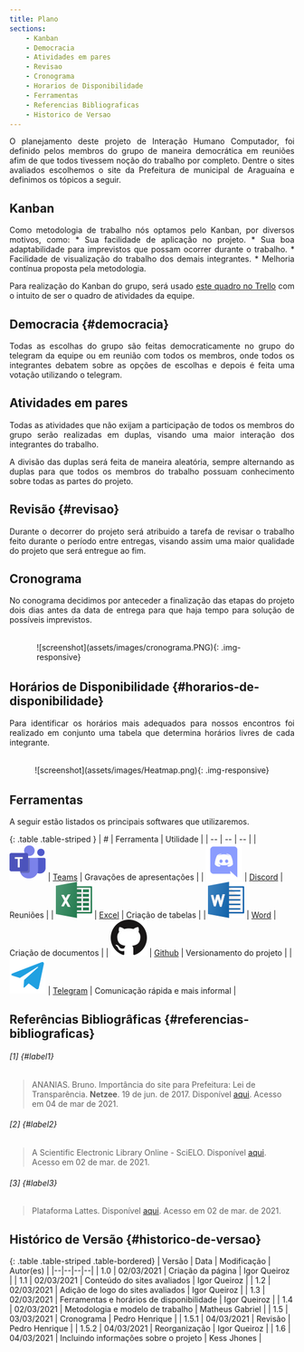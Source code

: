 ```yaml
---
title: Plano
sections:
    - Kanban
    - Democracia
    - Atividades em pares
    - Revisao
    - Cronograma
    - Horarios de Disponibilidade
    - Ferramentas
    - Referencias Bibliograficas
    - Historico de Versao
---
```


<div style="text-align: justify;">
O planejamento deste projeto de Interação Humano Computador, foi definido pelos membros do grupo de maneira democrática em reuniões afim de que todos tivessem noção do trabalho por completo. Dentre o sites avaliados escolhemos o site da Prefeitura de municipal de Araguaína e definimos os tópicos a seguir.
</div>

## Kanban

<div style="text-align: justify;">
Como metodologia de trabalho nós optamos pelo Kanban, por diversos motivos, como:
*  Sua facilidade de aplicação no projeto.
*  Sua boa adaptabilidade para imprevistos que possam ocorrer durante o trabalho.
*  Facilidade de visualização do trabalho dos demais integrantes.
*  Melhoria contínua proposta pela metodologia.

Para realização do Kanban do grupo, será usado [este quadro no Trello](https://trello.com/b/ww3ulzYy/kanban)
com o intuito de ser o quadro de atividades da equipe.
</div>

## Democracia {#democracia}

<div style="text-align: justify;">
Todas as escolhas do grupo são feitas democraticamente 
no grupo do telegram da equipe ou em reunião com todos os membros, 
onde todos os integrantes debatem sobre as opções de escolhas e depois 
é feita uma votação utilizando o telegram.
</div>

## Atividades em pares

<div style="text-align: justify;">
Todas as atividades que não exijam a participação de todos os membros do
grupo serão realizadas em duplas, visando uma maior interação dos integrantes
do trabalho.

A divisão das duplas será feita de maneira aleatória, sempre alternando as
duplas para que todos os membros do trabalho possuam conhecimento sobre
todas as partes do projeto.
</div>

## Revisão {#revisao}

<div style="text-align: justify;">
Durante o decorrer do projeto será atribuido a tarefa de revisar o trabalho
feito durante o período entre entregas, visando assim uma maior qualidade 
do projeto que será entregue ao fim.
</div>

## Cronograma

<div style="text-align: justify;">
No conograma decidimos por anteceder a finalização das etapas do projeto dois dias antes da data de entrega para que haja tempo para solução de possíveis imprevistos.
</div>

<div class="screenshot-holder" style="display: flex; justify-content: center;margin: 2rem 3rem">
  ![screenshot](assets/images/cronograma.PNG){: .img-responsive}
</div>

## Horários de Disponibilidade {#horarios-de-disponibilidade}

<div style="text-align: justify;">
Para identificar os horários mais adequados para nossos encontros foi realizado em conjunto uma tabela que determina horários livres de cada integrante.
</div>

<div class="screenshot-holder" style="display: flex; justify-content: center;margin: 2rem auto">
  ![screenshot](assets/images/Heatmap.png){: .img-responsive}
</div>

## Ferramentas

<div style="text-align: justify;">
A seguir estão listados os principais softwares que utilizaremos.
</div>

<div class="table-responsive">

{: .table .table-striped }
| # | Ferramenta | Utilidade |
| -- | -- | -- |
| ![Teams](assets/images/logos/Teams.png)  | [Teams](https://www.microsoft.com/pt-br/microsoft-teams/free) | Gravações de apresentações |
| ![Discord](assets/images/logos/Discord.png)  | [Discord](https://discord.com/) | Reuniões |
| ![Excel](assets/images/logos/Excel.png)  | [Excel](https://www.microsoft.com/pt-br/microsoft-365/free-office-online-for-the-web) | Criação de tabelas |
| ![Word](assets/images/logos/Word.png)  | [Word](https://www.microsoft.com/pt-br/microsoft-365/free-office-online-for-the-web) | Criação de documentos |
| ![Github](assets/images/logos/Github.png)  | [Github](https://github.com/) | Versionamento do projeto |
| ![Telegram](assets/images/logos/Telegram.png)  | [Telegram](https://telegram.org/) | Comunicação rápida e mais informal |

</div>

## Referências Bibliogrâficas {#referencias-bibliograficas}

###### [1] {#label1}
> ANANIAS. Bruno. Importância do site para Prefeitura: Lei de Transparência. **Netzee**. 19 de jun. de 2017. Disponível [aqui](https://blog.netzee.com.br/importancia-do-site-para-prefeitura-lei-de-transparencia/#:~:text=O%20site%20das%20prefeituras%20tem,Concursos%20P%C3%BAblicos%2C%20entre%20tantos%20outros.). Acesso em 04 de mar de 2021.

###### [2] {#label2}
> A Scientific Electronic Library Online - SciELO. Disponível [aqui](http://www.scielo.br/scielo.php?script=sci_home&lng=pt&nrm=iso). Acesso em 02 de mar. de 2021.

###### [3] {#label3}
> Plataforma Lattes. Disponível [aqui](http://lattes.cnpq.br/). Acesso em 02 de mar. de 2021.

## Histórico de Versão {#historico-de-versao}

{: .table .table-striped .table-bordered}
| Versão | Data | Modificação | Autor(es) |
|--|--|--|--|
| 1.0 | 02/03/2021 | Criação da página | Igor Queiroz |
| 1.1 | 02/03/2021 | Conteúdo do sites avaliados | Igor Queiroz |
| 1.2 | 02/03/2021 | Adição de logo do sites avaliados | Igor Queiroz |
| 1.3 | 02/03/2021 | Ferramentas e horários de disponibilidade | Igor Queiroz |
| 1.4 | 02/03/2021 | Metodologia e modelo de trabalho | Matheus Gabriel |
| 1.5 | 03/03/2021 | Cronograma | Pedro Henrique |
| 1.5.1 | 04/03/2021 | Revisão | Pedro Henrique |
| 1.5.2 | 04/03/2021 | Reorganização | Igor Queiroz |
| 1.6 | 04/03/2021 | Incluindo informações sobre o projeto | Kess Jhones |